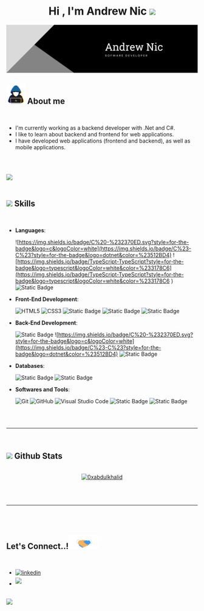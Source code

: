 
<h1 align="center"><b>Hi , I'm Andrew Nic  </b><img src="https://media.giphy.com/media/hvRJCLFzcasrR4ia7z/giphy.gif" width="35"></h1>
<img src="https://github.com/Andrew-Nic/Andrew-Nic/blob/main/Banner.png">


<br>



	
## <picture><img src = "https://github.com/0xAbdulKhalid/0xAbdulKhalid/raw/main/assets/mdImages/about_me.gif" width = 50px></picture> **About me**



<br>

- I'm currently working as a backend developer with .Net and C#.
- I like to learn about backend and frontend for web applications.
- I have developed web applications (frontend and backend), as well as mobile applications.

<br><br>

<img src="https://user-images.githubusercontent.com/73097560/115834477-dbab4500-a447-11eb-908a-139a6edaec5c.gif"><br><br>

## <img src="https://media2.giphy.com/media/QssGEmpkyEOhBCb7e1/giphy.gif?cid=ecf05e47a0n3gi1bfqntqmob8g9aid1oyj2wr3ds3mg700bl&rid=giphy.gif" width ="25"><b> Skills</b>
<br>

<p align="center">

- **Languages**:
    
    ![https://img.shields.io/badge/C%20-%232370ED.svg?style=for-the-badge&logo=c&logoColor=white](https://img.shields.io/badge/C%23-C%23?style=for-the-badge&logo=dotnet&color=%23512BD4)
  ![https://img.shields.io/badge/TypeScript-TypeScript?style=for-the-badge&logo=typescript&logoColor=white&color=%233178C6](https://img.shields.io/badge/TypeScript-TypeScript?style=for-the-badge&logo=typescript&logoColor=white&color=%233178C6
)
   ![Static Badge](https://img.shields.io/badge/JavaScript-Javascript?style=for-the-badge&logo=javascript&logoColor=white&color=%23f0db4f)
    
- **Front-End Development**:

   ![HTML5](https://img.shields.io/badge/HTML5%20-%23E34F26.svg?style=for-the-badge&logo=html5&logoColor=white)
   ![CSS3](https://img.shields.io/badge/CSS%20-%231572B6.svg?style=for-the-badge&logo=css3&logoColor=white)
   ![Static Badge](https://img.shields.io/badge/JavaScript-Javascript?style=for-the-badge&logo=javascript&logoColor=white&color=%23f0db4f)
   ![Static Badge](https://img.shields.io/badge/Angular-Angular?style=for-the-badge&logo=angular&logoColor=white&color=%23dd1b16)
   ![Static Badge](https://img.shields.io/badge/ReactJs-ReactJs?style=for-the-badge&logo=react&logoColor=white&color=%2361dafb)

- **Back-End Development**:
    
    ![Static Badge](https://img.shields.io/badge/%20-%20?style=for-the-badge&logo=dotnet&logoColor=white&label=ASP.NET&labelColor=%23512BD4&color=%23512BD4)
    ![https://img.shields.io/badge/C%20-%232370ED.svg?style=for-the-badge&logo=c&logoColor=white](https://img.shields.io/badge/C%23-C%23?style=for-the-badge&logo=dotnet&color=%23512BD4)
    ![Static Badge](https://img.shields.io/badge/NestJs-NestJs?style=for-the-badge&logo=nestjs&logoColor=white&color=%23E0234E)


- **Databases**:

    ![Static Badge](https://img.shields.io/badge/PostgreSQL-PostgreSQL?style=for-the-badge&logo=postgresql&logoColor=white&color=%230064a5)
    ![Static Badge](https://img.shields.io/badge/MySQL-MySQL?style=for-the-badge&logo=mysql&logoColor=white&color=%2300758F)

- **Softwares and Tools**:

    ![Git](https://img.shields.io/badge/git-%23F05033.svg?style=for-the-badge&logo=git&logoColor=white)
    ![GitHub](https://img.shields.io/badge/github-%23121011.svg?style=for-the-badge&logo=github&logoColor=white)
    ![Visual Studio Code](https://img.shields.io/badge/Visual%20Studio%20Code-0078d7.svg?style=for-the-badge&logo=visual-studio-code&logoColor=white)
    ![Static Badge](https://img.shields.io/badge/Visual%20Studio-Visual%20Studio?style=for-the-badge&logo=visualstudio&logoColor=white&labelColor=%23512BD4&color=%23512BD4)
    ![Static Badge](https://img.shields.io/badge/Postman-Postman?style=for-the-badge&logo=postman&logoColor=white&color=%23FF6C37)


</p>

<br>
<br>

-----

<br>


## <img src="https://media.giphy.com/media/iY8CRBdQXODJSCERIr/giphy.gif" width="35"><b> Github Stats </b>
<br>

<div align="center">

<a href="https://github.com/Andrew-Nic/">
  <img src="https://github-readme-stats.vercel.app/api/top-langs?username=Andrew-Nic&show_icons=true&locale=en&layout=compact&line_height=20&title_color=7A7ADB&icon_color=2234AE&text_color=D3D3D3&bg_color=0,000000,130F40" width="375"  alt="0xabdulkhalid"/>

</a>
</div>

<br>
<br>
<br>

-----

<br>
<br>

## <b> Let's Connect..!</b><img src="https://github.com/0xAbdulKhalid/0xAbdulKhalid/raw/main/assets/mdImages/handshake.gif" width ="80">
<br>
<div align='left'>

<ul>

<li>
<a href="https://linkedin.com/in/andrew-nic-yah" target="_blank">
<img src="https://img.shields.io/badge/linkedin:  AndrewNic-%2300acee.svg?color=405DE6&style=for-the-badge&logo=linkedin&logoColor=white" alt=linkedin style="margin-bottom: 5px;"/>
</a>
</li>
<li>
<a href="mailto:andrewnicyah@gmail.com" target="_blank">
<img src="https://img.shields.io/badge/gmail:  AndrewNic-%23EA4335.svg?style=for-the-badge&logo=gmail&logoColor=white" t=mail style="margin-bottom: 5px;" />
</a>
</li>
	
</ul>
</div>

<br>
<img src="https://user-images.githubusercontent.com/73097560/115834477-dbab4500-a447-11eb-908a-139a6edaec5c.gif">



